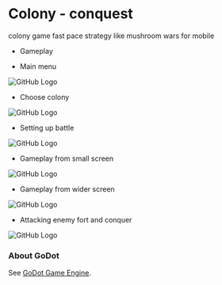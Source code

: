 # Colony - conquest

colony game fast pace strategy like mushroom wars for mobile

* Gameplay



* Main menu

![GitHub Logo](/ss/main_menu.png) 



* Choose colony

![GitHub Logo](/ss/choose_colony.png) 



* Setting up battle

![GitHub Logo](/ss/set_battle.png) 



* Gameplay from small screen

![GitHub Logo](/ss/gameplay_1.png) 



* Gameplay from wider screen

![GitHub Logo](/ss/gameplay_2.png) 



* Attacking enemy fort and conquer

![GitHub Logo](/ss/gameplay_3.png) 



### About GoDot
See [GoDot Game Engine](https://godotengine.org).
